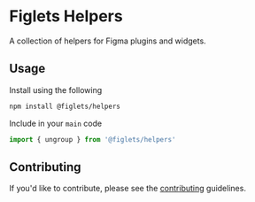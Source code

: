 # Figlets Helpers

A collection of helpers for Figma plugins and widgets.

## Usage

Install using the following

```bash
npm install @figlets/helpers
```

Include in your `main` code

```js
import { ungroup } from '@figlets/helpers'
```

## Contributing

If you'd like to contribute, please see the [contributing](/CONTRIBUTING.md) guidelines.
